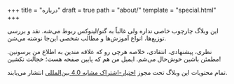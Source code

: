 +++
title = "درباره"
draft = true
path = "about/"
template = "special.html"
+++

این وبلاگ چارچوب خاصی نداره ولی غالباً به گنو/لینوکس  ربوط می‌شه. نقد و بررسی توزیع‌ها، انواع آموزش‌ها و مطالب شخصی این‌جا نوشته می‌شن.

نظری، پیشنهادی، انتقادی، خلاصه هرچی رو که علاقه مندین به اطلاع من برسونین. مطمئن باشین خوش‌حال می‌شم.
ایمیل من هم که پایین صفحه هست؛ خجالت نکشین!

تمام محتویات این وبلاگ تحت مجوز [اختیار-اشتراک مشابه 4.0 بین‌المللی][license] انتشار می‌یابند.

[license]: https://creativecommons.org/licenses/by-sa/4.0/deed.fa